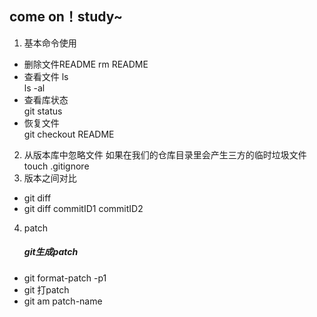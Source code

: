 ## come on！study~
1. 基本命令使用  
- 删除文件README
 rm README  
- 查看文件
 ls  
 ls -al  
- 查看库状态  
 git status  
 - 恢复文件  
 git checkout README  
2. 从版本库中忽略文件
如果在我们的仓库目录里会产生三方的临时垃圾文件
 touch .gitignore
3. 版本之间对比
- git diff
- git diff commitID1 commitID2
4. patch
     ##### git生成patch  
- git format-patch -p1  
- git 打patch
- git am patch-name 
